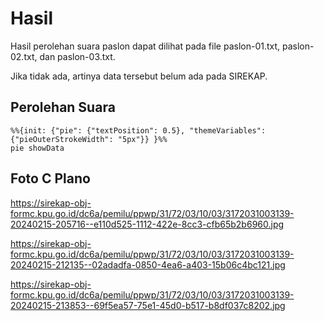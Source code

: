 # Hasil

Hasil perolehan suara paslon dapat dilihat pada file paslon-01.txt, paslon-02.txt, dan paslon-03.txt.

Jika tidak ada, artinya data tersebut belum ada pada SIREKAP.

## Perolehan Suara


```mermaid
%%{init: {"pie": {"textPosition": 0.5}, "themeVariables": {"pieOuterStrokeWidth": "5px"}} }%%
pie showData
```
## Foto C Plano

https://sirekap-obj-formc.kpu.go.id/dc6a/pemilu/ppwp/31/72/03/10/03/3172031003139-20240215-205716--e110d525-1112-422e-8cc3-cfb65b2b6960.jpg

https://sirekap-obj-formc.kpu.go.id/dc6a/pemilu/ppwp/31/72/03/10/03/3172031003139-20240215-212135--02adadfa-0850-4ea6-a403-15b06c4bc121.jpg

https://sirekap-obj-formc.kpu.go.id/dc6a/pemilu/ppwp/31/72/03/10/03/3172031003139-20240215-213853--69f5ea57-75e1-45d0-b517-b8df037c8202.jpg
